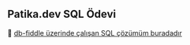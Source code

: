 ## Patika.dev SQL Ödevi


🔗 [db-fiddle üzerinde çalışan SQL çözümüm buradadır]([https://www.db-fiddle.com/f/XXXXXX](https://www.db-fiddle.com/f/FMDAxWqbngZAKhzZp1HaQ/0))
